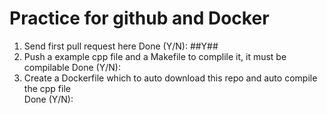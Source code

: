 # Practice for github and Docker
1. Send first pull request here
   Done (Y/N): ##Y##
2. Push a example cpp file and a Makefile to complile it, it must be compilable
   Done (Y/N):
3. Create a Dockerfile which to auto download this repo and auto compile the cpp file   
   Done (Y/N):
